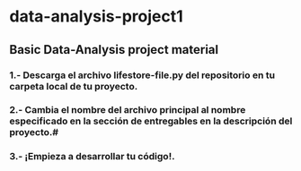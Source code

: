 # data-analysis-project1
## Basic Data-Analysis project material

### 1.- Descarga el archivo lifestore-file.py del repositorio en tu carpeta local de tu proyecto.
### 2.- Cambia el nombre del archivo principal al nombre especificado en la sección de entregables en la descripción del proyecto.#
### 3.- ¡Empieza a desarrollar tu código!.
